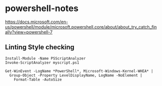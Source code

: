# powershell-notes

https://docs.microsoft.com/en-us/powershell/module/microsoft.powershell.core/about/about_try_catch_finally?view=powershell-7

## Linting Style checking
```
Install-Module -Name PSScriptAnalyzer
Invoke-ScriptAnalyzer myscript.ps1
```

```
Get-WinEvent -LogName *PowerShell*, Microsoft-Windows-Kernel-WHEA* |
  Group-Object -Property LevelDisplayName, LogName -NoElement |
    Format-Table -AutoSize
```
